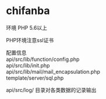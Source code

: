 # chifanba
环境
PHP 5.6以上

PHP环境注意ssl证书

配置信息<br>
api/src/lib/function/config.php<br>
api/src/lib/init.php<br>
api/src/lib/mail/mail_encapsulation.php<br>
template/server/sql.php<br>

api/src/log/ 目录对各类数据的记录输出
